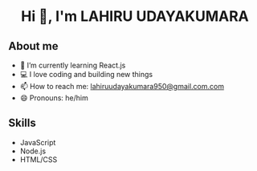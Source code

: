 <h1 align="center">Hi 👋, I'm LAHIRU UDAYAKUMARA</h1>

## About me

- 🌱 I’m currently learning React.js
- 💻 I love coding and building new things
- 📫 How to reach me: lahiruudayakumara950@gmail.com.com
- 😄 Pronouns: he/him

## Skills

- JavaScript
- Node.js
- HTML/CSS
